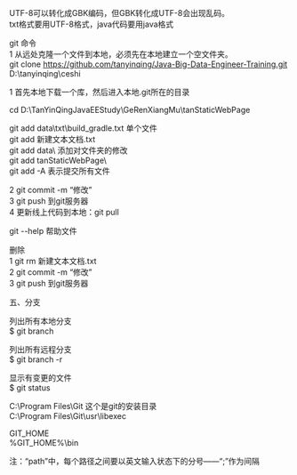UTF-8可以转化成GBK编码，但GBK转化成UTF-8会出现乱码。<br>
txt格式要用UTF-8格式，java代码要用java格式<br>

git 命令<br>
1 从远处克隆一个文件到本地，必须先在本地建立一个空文件夹。<br>
git  clone  https://github.com/tanyinqing/Java-Big-Data-Engineer-Training.git   D:\tanyinqing\ceshi<br>

1 首先本地下载一个库，然后进入本地.git所在的目录<br>

cd D:\TanYinQingJavaEEStudy\GeRenXiangMu\tanStaticWebPage<br>

git add data\txt\build_gradle.txt  单个文件<br>
git add 新建文本文档.txt<br>
git add data\   添加对文件夹的修改<br>
git add tanStaticWebPage\    <br>
git add -A  表示提交所有文件<br>

2 git commit -m “修改”<br>
3 git push   到git服务器<br>
4 更新线上代码到本地：git pull<br>

git --help  帮助文件<br>

删除<br>
1 git rm 新建文本文档.txt<br>
2 git commit -m “修改”<br>
3 git push   到git服务器<br>

五、分支<br>

列出所有本地分支<br>
$ git branch<br>

列出所有远程分支<br>
$ git branch -r<br>

显示有变更的文件<br>
$ git status<br>

C:\Program Files\Git  这个是git的安装目录<br>
C:\Program Files\Git\usr\libexec<br>

GIT_HOME<br>
%GIT_HOME%\bin<br>

注：“path”中，每个路径之间要以英文输入状态下的分号——“;”作为间隔<br>